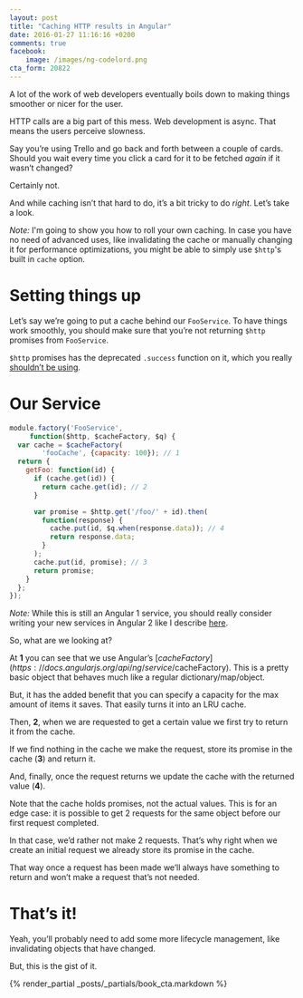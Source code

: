 ```yaml
---
layout: post
title: "Caching HTTP results in Angular"
date: 2016-01-27 11:16:16 +0200
comments: true
facebook:
    image: /images/ng-codelord.png
cta_form: 20822
---
```


A lot of the work of web developers eventually boils down to making things smoother or nicer for the user.

HTTP calls are a big part of this mess.
Web development is async.
That means the users perceive slowness.

Say you’re using Trello and go back and forth between a couple of cards.
Should you wait every time you click a card for it to be fetched *again* if it wasn’t changed?

Certainly not.

And while caching isn’t that hard to do, it’s a bit tricky to do *right*.
Let’s take a look.

*Note:* I'm going to show you how to roll your own caching.
In case you have no need of advanced uses, like invalidating the cache or manually changing it for performance optimizations, you might be able to simply use `$http`'s built in `cache` option.

# Setting things up

Let’s say we’re going to put a cache behind our `FooService`.
To have things work smoothly, you should make sure that you’re not returning `$http` promises from `FooService`.

`$http` promises has the deprecated `.success` function on it, which you really [shouldn’t be using](http://www.codelord.net/2015/05/25/dont-use-%24https-success/).

# Our Service

```javascript
module.factory('FooService',
     function($http, $cacheFactory, $q) {
  var cache = $cacheFactory(
        'fooCache', {capacity: 100}); // 1
  return {
    getFoo: function(id) {
      if (cache.get(id)) {
        return cache.get(id); // 2
      }

      var promise = $http.get('/foo/' + id).then(
        function(response) {
          cache.put(id, $q.when(response.data)); // 4
          return response.data;
        }
      );
      cache.put(id, promise); // 3
      return promise;
    }
  };
});
```

*Note:* While this is still an Angular 1 service, you should really consider writing your new services in Angular 2 like I describe [here](http://www.codelord.net/2016/01/07/adding-the-first-angular-2-service-to-your-angular-1-app/).  

So, what are we looking at?

At **1** you can see that we use Angular’s [$cacheFactory](https://docs.angularjs.org/api/ng/service/$cacheFactory).
This is a pretty basic object that behaves much like a regular dictionary/map/object.

But, it has the added benefit that you can specify a capacity for the max amount of items it saves.
That easily turns it into an LRU cache.

Then, **2**, when we are requested to get a certain value we first try to return it from the cache.

If we find nothing in the cache we make the request, store its promise in the cache (**3**) and return it.

And, finally, once the request returns we update the cache with the returned value (**4**).

Note that the cache holds promises, not the actual values.
This is for an edge case: it is possible to get 2 requests for the same object before our first request completed.

In that case, we’d rather not make 2 requests.
That’s why right when we create an initial request we already store its promise in the cache.

That way once a request has been made we’ll always have something to return and won’t make a request that’s not needed.

# That’s it!

Yeah, you’ll probably need to add some more lifecycle management, like invalidating objects that have changed.

But, this is the gist of it.

{% render_partial _posts/_partials/book_cta.markdown %}
